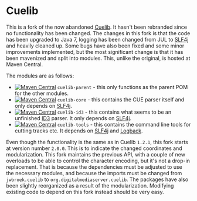 # Cuelib

This is a fork of the now abandoned [Cuelib](http://code.google.com/p/cuelib). It hasn't been rebranded since no functionality has been changed. The changes in this fork is that the code has been upgraded to Java 7, logging has been changed from JUL to [SLF4j](http://www.slf4j.org/) and heavily cleaned up. Some bugs have also been fixed and some minor improvements implemented, but the most significant change is that it has been mavenized and split into modules. This, unlike the original, is hosted at Maven Central.

The modules are as follows:
* [![Maven Central](https://maven-badges.herokuapp.com/maven-central/org.digitalmediaserver/cuelib-parent/badge.svg)](https://maven-badges.herokuapp.com/maven-central/org.digitalmediaserver/cuelib-parent) `cuelib-parent` - this only functions as the parent POM for the other modules.
* [![Maven Central](https://maven-badges.herokuapp.com/maven-central/org.digitalmediaserver/cuelib-core/badge.svg)](https://maven-badges.herokuapp.com/maven-central/org.digitalmediaserver/cuelib-core) `cuelib-core` - this contains the CUE parser itself and only depends on [SLF4j](http://www.slf4j.org/).
* [![Maven Central](https://maven-badges.herokuapp.com/maven-central/org.digitalmediaserver/cuelib-id3/badge.svg)](https://maven-badges.herokuapp.com/maven-central/org.digitalmediaserver/cuelib-id3) `cuelib-id3` - this contains what seems to be an unfinished [ID3](http://id3.org/) parser. It only depends on [SLF4j](http://www.slf4j.org/).
* [![Maven Central](https://maven-badges.herokuapp.com/maven-central/org.digitalmediaserver/cuelib-tools/badge.svg)](https://maven-badges.herokuapp.com/maven-central/org.digitalmediaserver/cuelib-tools) `cuelib-tools` - this contains the command line tools for cutting tracks etc. It depends on [SLF4j](http://www.slf4j.org/) and [Logback](http://logback.qos.ch).

Even though the functionality is the same as in Cuelib `1.2.1`, this fork starts at version number `2.0.0`. This is to indicate the changed coordinates and modularization. This fork maintains the previous API, with a couple of new overloads to be able to control the character encoding, but it's not a drop-in replacement. That is because the dependencies must be adjusted to use the necessary modules, and because the imports must be changed from `jwbroek.cuelib` to `org.digitalmediaserver.cuelib`. The packages have also been slightly reorganized as a result of the modularization. Modifying existing code to depend on this fork instead should be very easy.
